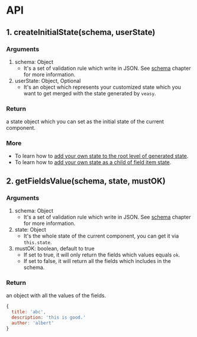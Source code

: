 # API

## 1. createInitialState(schema, userState)

### Arguments

1. schema: Object
    - It's a set of validation rule which write in JSON. See [schema](/schema) chapter for more information.
1. userState: Object, Optional
    - It's an object which represents your customized state which you want to get merged with the state generated by `veasy`.

### Return

a state object which you can set as the initial state of the current component.

### More

- To learn how to [add your own state to the root level of generated state](/customize-add).
- To learn how to [add your own state as a child of field item state](/customize-reuse).

## 2. getFieldsValue(schema, state, mustOK)

### Arguments

1. schema: Object
    - It's a set of validation rule which write in JSON. See [schema](/schema) chapter for more information.
1. state: Object
    - It's the whole state of the current component, you can get it via `this.state`.
1. mustOK: boolean, default to true
    - If set to true, it will only return the fields which values equals `ok`.
    - If set to false, it will return all the fields which includes in the schema.

### Return

an object with all the values of the fields.

```javascript
{
  title: 'abc',
  description: 'this is good.'
  author: 'albert'
}
```
